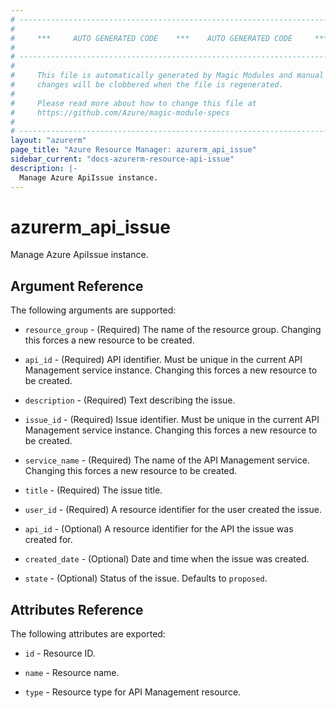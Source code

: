 ```yaml
---
# ----------------------------------------------------------------------------
#
#     ***     AUTO GENERATED CODE    ***    AUTO GENERATED CODE     ***
#
# ----------------------------------------------------------------------------
#
#     This file is automatically generated by Magic Modules and manual
#     changes will be clobbered when the file is regenerated.
#
#     Please read more about how to change this file at
#     https://github.com/Azure/magic-module-specs
#
# ----------------------------------------------------------------------------
layout: "azurerm"
page_title: "Azure Resource Manager: azurerm_api_issue"
sidebar_current: "docs-azurerm-resource-api-issue"
description: |-
  Manage Azure ApiIssue instance.
---
```


# azurerm_api_issue

Manage Azure ApiIssue instance.


## Argument Reference

The following arguments are supported:

* `resource_group` - (Required) The name of the resource group. Changing this forces a new resource to be created.

* `api_id` - (Required) API identifier. Must be unique in the current API Management service instance. Changing this forces a new resource to be created.

* `description` - (Required) Text describing the issue.

* `issue_id` - (Required) Issue identifier. Must be unique in the current API Management service instance. Changing this forces a new resource to be created.

* `service_name` - (Required) The name of the API Management service. Changing this forces a new resource to be created.

* `title` - (Required) The issue title.

* `user_id` - (Required) A resource identifier for the user created the issue.

* `api_id` - (Optional) A resource identifier for the API the issue was created for.

* `created_date` - (Optional) Date and time when the issue was created.

* `state` - (Optional) Status of the issue. Defaults to `proposed`.

## Attributes Reference

The following attributes are exported:

* `id` - Resource ID.

* `name` - Resource name.

* `type` - Resource type for API Management resource.
